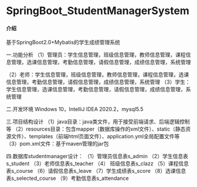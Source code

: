 # SpringBoot_StudentManagerSystem

#### 介绍
基于SpringBoot2.0+Mybatis的学生成绩管理系统

一.功能分析
（1）管理员：学生信息管理，班级信息管理，教师信息管理，课程信息管理，选课信息管理，考勤信息管理，请假信息管理，成绩信息管理，系统管理

（2）老师：学生信息管理，班级信息管理，教师信息管理，课程信息管理，选课信息管理，考勤信息管理，请假信息管理，成绩信息管理，系统管理
（3）学生：学生信息管理，选课信息管理，考勤信息管理，请假信息管理，成绩信息管理，系统管理

二.开发环境
	Windows 10，IntelliJ IDEA 2020.2，mysql5.5
	
三.项目结构设计
（1）java目录：java类文件，用于接受前端请求、后端逻辑控制等
（2）resources目录：包含mapper（数据库操作的xml文件）、static（静态资源文件）、templates（前端html页面文件）、application.yml全局配置文件等
（3）pom.xml文件：基于maven管理的jar包

四.数据库studentmanager设计：
（1）管理员信息表s_admin
（2）学生信息表s_student
（3）老师信息表s_teacher
（4） 班级信息表s_clazz
（5）课程信息表s_course
（6）请假信息表s_leave
（7）学生成绩表s_score
（8）选课信息表s_selected_course
（9）考勤信息表s_attendance 
